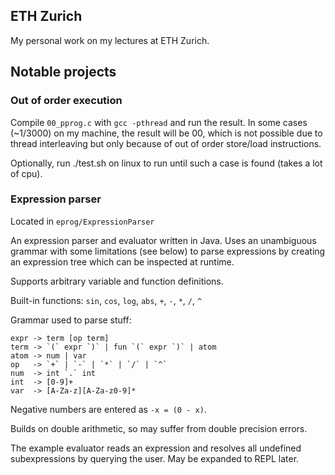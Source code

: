 ## ETH Zurich

My personal work on my lectures at ETH Zurich.

## Notable projects

### Out of order execution

Compile `00_pprog.c` with `gcc -pthread` and run the result. In some cases
(~1/3000) on my machine, the result will be 00, which is not possible due to
thread interleaving but only because of out of order store/load instructions.

Optionally, run ./test.sh on linux to run until such a case is found (takes
a lot of cpu).

### Expression parser

Located in `eprog/ExpressionParser`

An expression parser and evaluator written in Java. Uses an unambiguous grammar
with some limitations (see below) to parse expressions by creating an expression
tree which can be inspected at runtime.

Supports arbitrary variable and function definitions.

Built-in functions: `sin`, `cos`, `log`, `abs`, `+`, `-`, `*`, `/`, `^`

Grammar used to parse stuff:

    expr -> term [op term]
    term -> `(` expr `)` | fun `(` expr `)` | atom
    atom -> num | var
    op   -> `+` | `-` | `*` | `/` | `^`
    num  -> int `.` int
    int  -> [0-9]+
    var  -> [A-Za-z][A-Za-z0-9]*

Negative numbers are entered as `-x = (0 - x)`.

Builds on double arithmetic, so may suffer from double precision errors.

The example evaluator reads an expression and resolves all undefined subexpressions
by querying the user. May be expanded to REPL later.
